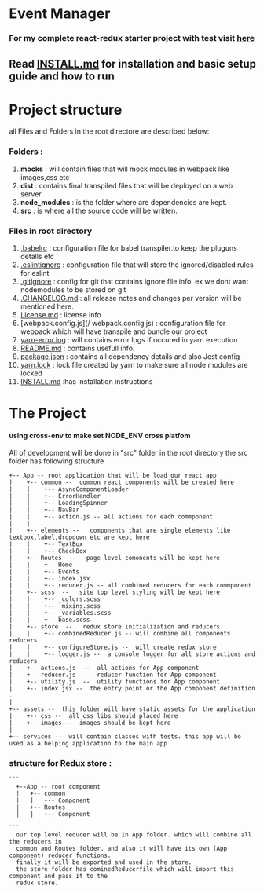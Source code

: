 # Event Manager

### For my complete react-redux starter project with test visit [here](https://github.com/hannadrehman/react-redux-starter)


## Read [INSTALL.md](/INSTALL.md) for installation and basic setup guide and how to run


# Project structure 
all Files and Folders in the root directore are described below:

### Folders :
  1. __mocks__ : will contain files that will mock modules in webpack like images,css etc
  2. __dist__ : contains final transpiled files that will be deployed on a web server.
  3. __node_modules__ : is the folder where are dependencies are kept.
  4. __src__ : is where all the source code will be written.

### Files in root directory

  1.  [.babelrc](/.babelrc) : configuration file for babel transpiler.to keep the pluguns detalls etc
  2.  [.eslintignore](/.eslintignore) : configuration file that will store the ignored/disabled rules for eslint
  3.  [.gitignore](/.gitignore) : config for git that contains ignore file info. ex we dont want nodemodules to be stored on git
  4.  [.CHANGELOG.md](/.CHANGELOG.md) : all release notes and changes per version will be mentioned here.
  5.  [License.md](/License.md) : license info
  6.  [webpack.config.js](/ webpack.config.js) : configuration file for webpack which will have transpile and bundle our project
  7.  [yarn-error.log](/yarn-error.log)  : will contains error logs if occured in yarn execution
  8.  [README.md](/README.md)  : contains usefull info.
  9.  [package.json](/package.json)  : contains all dependency details and also Jest config
  10. [yarn.lock](/yarn.lock)  : lock file created by yarn to make sure all node modules are locked
  11. [INSTALL.md](/INSTALL.md) :has installation instructions

# The Project
#### using cross-env to make set NODE_ENV cross platfom

All of development will be done in "src" folder in the root directory
the src folder has following structure

```
+-- App -- root application that will be load our react app
|    +-- common --  common react components will be created here
|    |    +-- AsyncComponentLoader
|    |    +-- ErrorHandler
|    |    +-- LoadingSpinner
|    |    +-- NavBar
|    |    +-- action.js -- all actions for each commponent
|    |
|    +-- elements --   components that are single elements like textbox,label,dropdown etc are kept here
|    |    +-- TextBox
|    |    +-- CheckBox
|    +-- Routes  --   page level comonents will be kept here
|    |    +-- Home
|    |    +-- Events
|    |    +-- index.jsx
|    |    +-- reducer.js -- all combined reducers for each commponent
|    +-- scss  --   site top level styling will be kept here 
|    |    +-- _colors.scss
|    |    +-- _mixins.scss
|    |    +-- _variables.scss
|    |    +-- base.scss
|    +-- store  --   redux store initialization and reducers.
|    |    +-- combinedReducer.js -- will combine all components reducers
|    |    +-- configureStore.js --  will create redux store
|    |    +-- logger.js --  a console logger for all store actions and reducers
|    +-- actions.js  --  all actions for App component 
|    +-- reducer.js  --  reducer function for App component
|    +-- utility.js  --  utility functions for App component .
|    +-- index.jsx --  the entry point or the App component definition .
|
+-- assets --  this folder will have static assets for the application
|    +-- css --  all css libs should placed here
|    +-- images --  images should be kept here
|
+-- services --  will contain classes with tests. this app will be used as a helping application to the main app
```

### structure for Redux store :

    ```
      +--App -- root component
      |   +-- common
      |   |   +-- Component
      |   +-- Routes
      |   |   +-- Component

    ```
      our top level reducer will be in App folder. which will combine all the reducers in 
      common and Routes folder. and also it will have its own (App component) reducer functions. 
      finally it will be exported and used in the store.
      the store folder has cominedReducerfile which will import this component and pass it to the 
      redux store.
